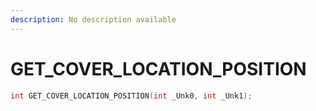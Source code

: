 ```yaml
---
description: No description available 
---
```


# GET_COVER_LOCATION_POSITION

```cpp
int GET_COVER_LOCATION_POSITION(int _Unk0, int _Unk1);
```